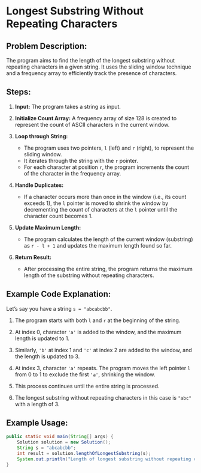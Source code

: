# Longest Substring Without Repeating Characters

## Problem Description:
The program aims to find the length of the longest substring without repeating characters in a given string. It uses the sliding window technique and a frequency array to efficiently track the presence of characters.

## Steps:

1. **Input:** The program takes a string as input.

2. **Initialize Count Array:** A frequency array of size 128 is created to represent the count of ASCII characters in the current window.

3. **Loop through String:** 
    - The program uses two pointers, `l` (left) and `r` (right), to represent the sliding window.
    - It iterates through the string with the `r` pointer.
    - For each character at position `r`, the program increments the count of the character in the frequency array.

4. **Handle Duplicates:** 
    - If a character occurs more than once in the window (i.e., its count exceeds 1), the `l` pointer is moved to shrink the window by decrementing the count of characters at the `l` pointer until the character count becomes 1.

5. **Update Maximum Length:** 
    - The program calculates the length of the current window (substring) as `r - l + 1` and updates the maximum length found so far.

6. **Return Result:** 
    - After processing the entire string, the program returns the maximum length of the substring without repeating characters.

## Example Code Explanation:

Let’s say you have a string `s = "abcabcbb"`.

1. The program starts with both `l` and `r` at the beginning of the string.

2. At index 0, character `'a'` is added to the window, and the maximum length is updated to 1.

3. Similarly, `'b'` at index 1 and `'c'` at index 2 are added to the window, and the length is updated to 3.

4. At index 3, character `'a'` repeats. The program moves the left pointer `l` from 0 to 1 to exclude the first `'a'`, shrinking the window.

5. This process continues until the entire string is processed.

6. The longest substring without repeating characters in this case is `"abc"` with a length of 3.

## Example Usage:

```java
public static void main(String[] args) {
    Solution solution = new Solution();
    String s = "abcabcbb";
    int result = solution.lengthOfLongestSubstring(s);
    System.out.println("Length of longest substring without repeating characters: " + result);
}

